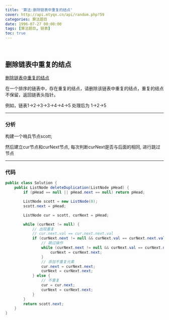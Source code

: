 ```yaml
---
title: '算法:删除链表中重复的结点'
cover: http://api.mtyqx.cn/api/random.php?59
categories: 算法题目
date: 1996-07-27 08:00:00
tags: [算法题目, 链表]
toc: true
---
```


<br/>

<!--more-->

## 删除链表中重复的结点

[删除链表中重复的结点](https://www.nowcoder.com/practice/fc533c45b73a41b0b44ccba763f866ef?tpId=13&tqId=11209&tPage=3&rp=1&ru=%2Fta%2Fcoding-interviews&qru=%2Fta%2Fcoding-interviews%2Fquestion-ranking)

在一个排序的链表中，存在重复的结点，请删除该链表中重复的结点，重复的结点不保留，返回链表头指针。 

例如，链表1->2->3->3->4->4->5 处理后为 1->2->5

****

### 分析

构建一个哨兵节点scott;

然后建立cur节点和curNext节点, 每次判断curNext是否与后面的相同, 进行跳过节点

****

### 代码

```java
public class Solution {
    public ListNode deleteDuplication(ListNode pHead) {
        if (pHead == null || pHead.next == null) return pHead;

        ListNode scott = new ListNode(0);
        scott.next = pHead;

        ListNode cur = scott, curNext = pHead;

        while (curNext != null) {
            // 出现重复
            // cur.next.val == cur.next.next.val
            if (curNext.next != null && curNext.val == curNext.next.val) {
                // 跳过操作
                while (curNext.next != null && curNext.val == curNext.next.val) {
                    curNext = curNext.next;
                }
                // 添加不重复元素
                cur.next = curNext.next;
                curNext = curNext.next;
            } else {
                // 不重复
                cur = cur.next;
                curNext = curNext.next;
            }
        }
        return scott.next;
    }
}
```

